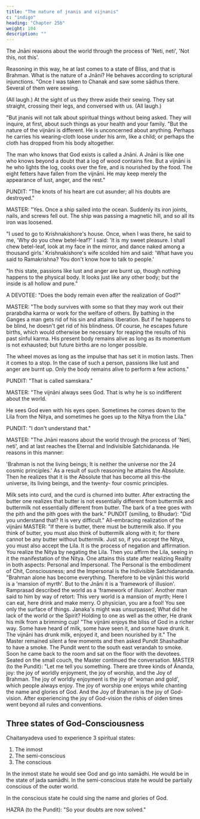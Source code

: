 ```yaml
---
title: "The nature of jnanis and vijnanis"
c: "indigo"
heading: "Chapter 25b"
weight: 104
description: ""
---
```




The Jnāni reasons about the world through the process of 'Neti, neti', 'Not this, not this'.

Reasoning in this way, he at last comes to a state of Bliss, and that is Brahman. What is the nature of a Jnāni? He behaves according to scriptural injunctions.
"Once I was taken to Chanak and saw some sādhus there. Several of them were sewing.

(All laugh.) At the sight of us they threw aside their sewing. They sat straight, crossing
their legs, and conversed with us. (All laugh.)

"But jnanis will not talk about spiritual things without being asked. They will inquire, at first, about such things as your health and your family.
"But the nature of the vijnāni is different. He is unconcerned about anything. Perhaps he carries his wearing-cloth loose under his arm, like a child; or perhaps the cloth has dropped from his body altogether.

The man who knows that God exists is called a Jnāni. A Jnāni is like one who knows beyond a doubt that a log of wood contains fire. But a vijnāni is he who lights the log, cooks over the fire, and is nourished by the food. The eight fetters have fallen from the vijnāni. He may keep merely the appearance of lust, anger, and the rest." 

PUNDIT: "The knots of his heart are cut asunder; all his doubts are destroyed."

MASTER: "Yes. Once a ship sailed into the ocean. Suddenly its iron joints, nails, and screws fell out. The ship was passing a magnetic hill, and so all its iron was loosened. 

"I used to go to Krishnakishore's house. Once, when I was there, he said to me, 'Why do you chew betel-leaf?' I said: 'It is my sweet pleasure. I shall chew betel-leaf, look at my face in the mirror, and dance naked among a thousand girls.' Krishnakishore's wife
scolded him and said: 'What have you said to Ramakrishna? You don't know how to talk to people.'

"In this state, passions like lust and anger are burnt up, though nothing happens to the physical body. It looks just like any other body; but the inside is all hollow and pure." 

A DEVOTEE: "Does the body remain even after the realization of God?"

MASTER: "The body survives with some so that they may work out their prarabdha karma or work for the welfare of others. By bathing in the Ganges a man gets rid of his
sin and attains liberation. But if he happens to be blind, he doesn't get rid of his blindness. Of course, he escapes future births, which would otherwise be necessary for reaping the results of his past sinful karma. His present body remains alive as long as its momentum is not exhausted; but future births are no longer possible. 

The wheel moves as long as the impulse that has set it in motion lasts. Then it comes to a stop. In the case of such a person, passions like lust and anger are burnt up. Only the body remains alive to perform a few actions."

PUNDIT: "That is called samskara."

MASTER: "The vijnāni always sees God. That is why he is so indifferent about the world.

He sees God even with his eyes open. Sometimes he comes down to the Lila from the Nitya, and sometimes he goes up to the Nitya from the Lila."

PUNDIT: "I don't understand that."

MASTER: "The Jnāni reasons about the world through the process of 'Neti, neti', and at last reaches the Eternal and Indivisible Satchidananda. He reasons in this manner:

'Brahman is not the living beings; It is neither the universe nor the 24 cosmic principles.' As a result of such reasoning he attains the Absolute. Then he realizes that it is the Absolute that has become all this-the universe, its living beings, and the twenty-
four cosmic principles.

Milk sets into curd, and the curd is churned into butter. After extracting the butter one realizes that butter is not essentially different from buttermilk and buttermilk not essentially different from butter. The bark of a tree goes with the pith and the pith goes
with the bark."
PUNDIT (smiling, to Bhudar): "Did you understand that? It is very difficult."
All-embracing realization of the vijnāni
MASTER: "If there is butter, there must be buttermilk also. If you think of butter, you
must also think of buttermilk along with it; for there cannot be any butter without
buttermilk. Just so, if you accept the Nitya, you must also accept the Lila. It is the
process of negation and affirmation. You realize the Nitya by negating the Lila. Then you
affirm the Lila, seeing in it the manifestation of the Nitya. One attains this state after
realizing Reality in both aspects: Personal and Impersonal. The Personal is the
embodiment of Chit, Consciousness; and the Impersonal is the Indivisible
Satchidananda.
"Brahman alone has become everything. Therefore to be vijnāni this world is a 'mansion
of myrth'. But to the Jnāni it is a 'framework of illusion'. Ramprasad described the world
as a 'framework of illusion'. Another man said to him by way of retort:
This very world is a mansion of myrth;
Here I can eat, here drink and make merry.
O physician, you are a fool!
You see only the surface of things.
Janaka's might was unsurpassed;
What did he lack of the world or the Spirit?
Holding to one as well as the other,
He drank his milk from a brimming cup!
"The vijnāni enjoys the bliss of God in a richer way. Some have heard of milk, some
have seen it, and some have drunk it. The vijnāni has drunk milk, enjoyed it, and been
nourished by it."
The Master remained silent a few moments and then asked Pundit Shashadhar to have a
smoke. The Pundit went to the south east verandah to smoke. Soon he came back to the
room and sat on the floor with the devotees. Seated on the small couch, the Master
continued the conversation.
MASTER (to the Pundit): "Let me tell you something. There are three kinds of Ānanda,
joy: the joy of worldly enjoyment, the joy of worship, and the Joy of Brahman. The joy
of worldly enjoyment is the joy of 'woman and gold', which people always enjoy. The joy
of worship one enjoys while chanting the name and glories of God. And the Joy of
Brahman is the joy of God-vision. After experiencing the joy of God-vision the rishis of
olden times went beyond all rules and conventions.


## Three states of God-Consciousness

Chaitanyadeva used to experience 3 spiritual states:

1. The inmost
2. The semi-conscious
3. The conscious

In the inmost state he would see God and go into samādhi. He would be in the state of jada samādhi. In the semi-conscious state he
would be partially conscious of the outer world. 

In the conscious state he could sing the name and glories of God.

HAZRA (to the Pundit): "So your doubts are now solved."

